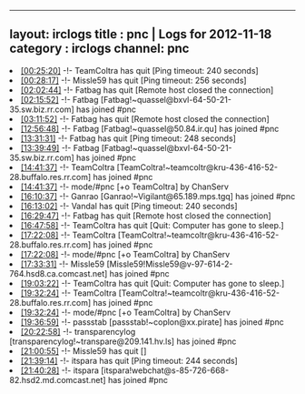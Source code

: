 
---
layout: irclogs
title : pnc | Logs for 2012-11-18
category : irclogs
channel: pnc
---
<li class="logitem"><a href="#00:25:20" name="00:25:20" class="time">[00:25:20]</a> -!- <span class="quit">TeamColtra</span> has quit [Ping timeout: 240 seconds] </li>
<li class="logitem"><a href="#00:28:17" name="00:28:17" class="time">[00:28:17]</a> -!- <span class="quit">Missle59</span> has quit [Ping timeout: 256 seconds] </li>
<li class="logitem"><a href="#02:02:44" name="02:02:44" class="time">[02:02:44]</a> -!- <span class="quit">Fatbag</span> has quit [Remote host closed the connection] </li>
<li class="logitem"><a href="#02:15:52" name="02:15:52" class="time">[02:15:52]</a> -!- <span class="join">Fatbag</span> [Fatbag!~quassel@bxvl-64-50-21-35.sw.biz.rr.com] has joined #pnc </li>
<li class="logitem"><a href="#03:11:52" name="03:11:52" class="time">[03:11:52]</a> -!- <span class="quit">Fatbag</span> has quit [Remote host closed the connection] </li>
<li class="logitem"><a href="#12:56:48" name="12:56:48" class="time">[12:56:48]</a> -!- <span class="join">Fatbag</span> [Fatbag!~quassel@50.84.ir.qu] has joined #pnc </li>
<li class="logitem"><a href="#13:31:31" name="13:31:31" class="time">[13:31:31]</a> -!- <span class="quit">Fatbag</span> has quit [Ping timeout: 248 seconds] </li>
<li class="logitem"><a href="#13:39:49" name="13:39:49" class="time">[13:39:49]</a> -!- <span class="join">Fatbag</span> [Fatbag!~quassel@bxvl-64-50-21-35.sw.biz.rr.com] has joined #pnc </li>
<li class="logitem"><a href="#14:41:37" name="14:41:37" class="time">[14:41:37]</a> -!- <span class="join">TeamColtra</span> [TeamColtra!~teamcoltr@kru-436-416-52-28.buffalo.res.rr.com] has joined #pnc </li>
<li class="logitem"><a href="#14:41:37" name="14:41:37" class="time">[14:41:37]</a> -!- mode/<span class="mode">#pnc</span> [+o TeamColtra] by ChanServ </li>
<li class="logitem"><a href="#16:10:37" name="16:10:37" class="time">[16:10:37]</a> -!- <span class="join">Ganrao</span> [Ganrao!~Vigilant@65.189.mps.tgq] has joined #pnc </li>
<li class="logitem"><a href="#16:13:02" name="16:13:02" class="time">[16:13:02]</a> -!- <span class="quit">Vandal</span> has quit [Ping timeout: 240 seconds] </li>
<li class="logitem"><a href="#16:29:47" name="16:29:47" class="time">[16:29:47]</a> -!- <span class="quit">Fatbag</span> has quit [Remote host closed the connection] </li>
<li class="logitem"><a href="#16:47:58" name="16:47:58" class="time">[16:47:58]</a> -!- <span class="quit">TeamColtra</span> has quit [Quit: Computer has gone to sleep.] </li>
<li class="logitem"><a href="#17:22:08" name="17:22:08" class="time">[17:22:08]</a> -!- <span class="join">TeamColtra</span> [TeamColtra!~teamcoltr@kru-436-416-52-28.buffalo.res.rr.com] has joined #pnc </li>
<li class="logitem"><a href="#17:22:08" name="17:22:08" class="time">[17:22:08]</a> -!- mode/<span class="mode">#pnc</span> [+o TeamColtra] by ChanServ </li>
<li class="logitem"><a href="#17:33:31" name="17:33:31" class="time">[17:33:31]</a> -!- <span class="join">Missle59</span> [Missle59!Missle59@v-97-614-2-764.hsd8.ca.comcast.net] has joined #pnc </li>
<li class="logitem"><a href="#19:03:22" name="19:03:22" class="time">[19:03:22]</a> -!- <span class="quit">TeamColtra</span> has quit [Quit: Computer has gone to sleep.] </li>
<li class="logitem"><a href="#19:32:24" name="19:32:24" class="time">[19:32:24]</a> -!- <span class="join">TeamColtra</span> [TeamColtra!~teamcoltr@kru-436-416-52-28.buffalo.res.rr.com] has joined #pnc </li>
<li class="logitem"><a href="#19:32:24" name="19:32:24" class="time">[19:32:24]</a> -!- mode/<span class="mode">#pnc</span> [+o TeamColtra] by ChanServ </li>
<li class="logitem"><a href="#19:36:59" name="19:36:59" class="time">[19:36:59]</a> -!- <span class="join">passstab</span> [passstab!~coplon@xx.pirate] has joined #pnc </li>
<li class="logitem"><a href="#20:22:58" name="20:22:58" class="time">[20:22:58]</a> -!- <span class="join">transparencylog</span> [transparencylog!~transpare@209.141.hv.ls] has joined #pnc </li>
<li class="logitem"><a href="#21:00:55" name="21:00:55" class="time">[21:00:55]</a> -!- <span class="quit">Missle59</span> has quit [] </li>
<li class="logitem"><a href="#21:39:14" name="21:39:14" class="time">[21:39:14]</a> -!- <span class="quit">itspara</span> has quit [Ping timeout: 244 seconds] </li>
<li class="logitem"><a href="#21:40:28" name="21:40:28" class="time">[21:40:28]</a> -!- <span class="join">itspara</span> [itspara!webchat@s-85-726-668-82.hsd2.md.comcast.net] has joined #pnc </li>


